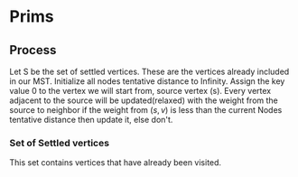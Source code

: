 # Prims

## Process

Let S be the set of settled vertices. These are the vertices already included in our MST.
Initialize all nodes tentative distance to Infinity.
Assign the key value 0 to the vertex we will start from, source vertex (s).
Every vertex adjacent to the source will be updated(relaxed) with the weight from the source to neighbor
if the weight from $(s,v)$ is less than the current Nodes tentative distance then update it, else don't.

### Set of Settled vertices

This set contains vertices that have already been visited.
